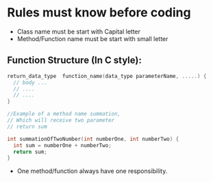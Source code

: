 # Rules must know before coding

- Class name must be start with Capital letter
- Method/Function name must be start with small letter

## Function Structure (In C style):
```C
return_data_type  function_name(data_type parameterName, .....) {
  // body ...
  // ....
  // ....
}

//Example of a method name summation,
// Which will receive two parameter
// return sum

int summationOfTwoNumber(int numberOne, int numberTwo) {
  int sum = numberOne + numberTwo;
  return sum;
}

```
-  One method/function always have one responsibility.

